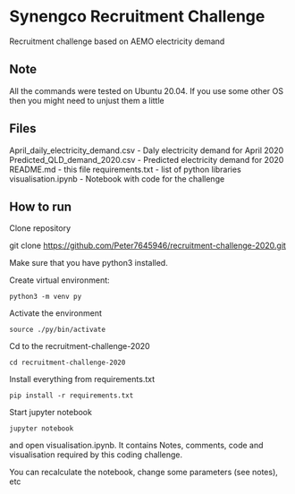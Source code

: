 # Synengco Recruitment Challenge

Recruitment challenge based on AEMO electricity demand

## Note

All the commands were tested on Ubuntu 20.04. If you use some other OS then you might need to unjust them a little

## Files

April_daily_electricity_demand.csv  - Daly electricity demand for April 2020
Predicted_QLD_demand_2020.csv       - Predicted electricity demand for 2020
README.md                           - this file
requirements.txt                    - list of python libraries
visualisation.ipynb                 - Notebook with code for the challenge


## How to run

Clone repository

git clone https://github.com/Peter7645946/recruitment-challenge-2020.git

Make sure that you have python3 installed.

Create virtual environment:

```
python3 -m venv py
```

Activate the environment

```
source ./py/bin/activate
```

Cd to the recruitment-challenge-2020

```
cd recruitment-challenge-2020
```

Install everything from requirements.txt

```
pip install -r requirements.txt
```

Start jupyter notebook
```
jupyter notebook
```

and open visualisation.ipynb. It contains Notes, comments, code and visualisation required by this coding challenge.

You can recalculate the notebook, change some parameters (see notes), etc